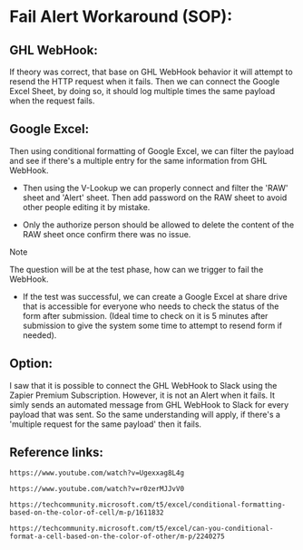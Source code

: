 # Fail Alert Workaround (SOP):

## GHL WebHook:
If theory was correct, that base on GHL WebHook behavior it will attempt to resend the HTTP request when it fails. Then we can connect the Google Excel Sheet, by doing so, it should log multiple times the same payload when the request fails.

## Google Excel:
Then using conditional formatting of Google Excel, we can filter the payload and see if there's a multiple entry for the same information from GHL WebHook.

- Then using the V-Lookup we can properly connect and filter the 'RAW' sheet and 'Alert' sheet. Then add password on the RAW sheet to avoid other people editing it by mistake.

- Only the authorize person should be allowed to delete the content of the RAW sheet once confirm there was no issue.

> [!NOTE]
> The question will be at the test phase, how can we trigger to fail the WebHook.

- If the test was successful, we can create a Google Excel at share drive that is accessible for everyone who needs to check the status of the form after submission. (Ideal time to check on it is 5 minutes after submission to give the system some time to attempt to resend form if needed).


## Option:
I saw that it is possible to connect the GHL WebHook to Slack using the Zapier Premium Subscription. However, it is not an Alert when it fails. It simly sends an automated message from GHL WebHook to Slack for every payload that was sent. So the same understanding will apply, if there's a 'multiple request for the same payload' then it fails.

## Reference links: 
```
https://www.youtube.com/watch?v=Ugexxag8L4g
```

```
https://www.youtube.com/watch?v=r0zerMJJvV0
```

```
https://techcommunity.microsoft.com/t5/excel/conditional-formatting-based-on-the-color-of-cell/m-p/1611832
```

```
https://techcommunity.microsoft.com/t5/excel/can-you-conditional-format-a-cell-based-on-the-color-of-other/m-p/2240275
```
